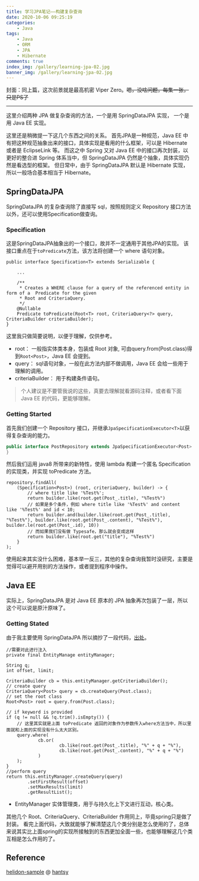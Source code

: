 ```yaml
---
title: 学习JPA笔记——构建复杂查询
date: 2020-10-06 09:25:19
categories: 
    - Java
tags:
    - Java
    - ORM
    - JPA
    - Hibernate
comments: true
index_img: /gallery/learning-jpa-02.jpg
banner_img: /gallery/learning-jpa-02.jpg
---
```

封面：同上篇，这次前景就是最高机密 Viper Zero。~~嗯，没啥问题，每集一张，只是PS了~~
<!--more-->
---
这里介绍两种 JPA 做复杂查询的方法，一个是用 SpringDataJPA 实现， 一个是用 Java EE 实现。 

这里还是稍微提一下这几个东西之间的关系。
首先JPA是一种规范，Java EE 中有把这种规范抽象出来的接口，具体实现是看用的什么框架，可以是 Hibernate 或者是 EclipseLink 等。
而这之中 Spring 又对 Java EE 中的接口再次封装，以更好的整合进 Spring 体系当中，但 SpringDataJPA 仍然是个抽象，具体实现仍然是看选型的框架。
但日常中，由于 SpringDataJPA 默认是 Hibernate 实现，所以一般场合基本相当于 Hibernate。

## SpringDataJPA
SpringDataJPA 的复杂查询除了直接写 sql，按照规则定义 Repository 接口方法以外，还可以使用Specification做查询。

### Specification
这是SpringDataJPA抽象出的一个接口，故并不一定通用于其他JPA的实现。
该接口重点在于`toPredicate`方法，该方法将创建一个 where 语句对象。
```
public interface Specification<T> extends Serializable {

    ...

    /**
     * Creates a WHERE clause for a query of the referenced entity in form of a  Predicate for the given
     * Root and CriteriaQuery.
     */
    @Nullable
    Predicate toPredicate(Root<T> root, CriteriaQuery<?> query, CriteriaBuilder criteriaBuilder);
}
```
这里我只做简要说明，以便于理解，仅供参考。
- root：
    一般指实体类本身，包装成 Root 对象, 可由query.from(Post.class)得到`Root<Post>`，Java EE 会提到。
- query：
    sql语句对象，一般在此方法内部不做调用，Java EE 会给一些用于理解的调用。
- criteriaBuilder：
    用于构建条件语句。

> 个人建议是不要管我说的这些，真要去理解就看源码注释，或者看下面 Java EE 的代码，更能够理解。
    
### Getting Started
首先我们创建一个 Repository 接口，并继承`JpaSpecificationExecutor<T>`以获得复杂查询的能力。
```java
public interface PostRepository extends JpaSpecificationExecutor<Post> {
}
```
然后我们运用 java8 所带来的新特性，使用 lambda 构建一个匿名 Specification 的实现类，并实现 toPredicate 方法。
```
repository.findAll(
    (Specification<Post>) (root, criteriaQuery, builder) -> { 
        // where title like '%Test%';
        return builder.like(root.get(Post_.title), "%Test%")
        // 如果是多个条件，例如 where title like '%Test%' and content like '%Test%' and id < 10;
        return builder.and(builder.like(root.get(Post_.title), "%Test%"), builder.like(root.get(Post_.content), "%Test%"), builder.le(root.get(Post_.id), 10))
        // 而如果我们没有做 Typesafe，那么就会变成这样
        return builder.like(root.get("title"), "%Test%")
    }
);
```
使用起来其实没什么困难，基本举一反三，其他的复杂查询我暂时没研究，主要是觉得可以避开用别的方法操作，或者提到程序中操作。

## Java EE
实际上，SpringDataJPA 是对 Java EE 原本的 JPA 抽象再次包装了一层，所以这个可以说是原汁原味了。

### Getting Stated
由于我主要使用 SpringDataJPA 所以摘抄了一段代码，[出处](https://github.com/hantsy/helidon-sample/blob/master/mp-jpa/src/main/java/com/example/PostRepository.java)。
```
//需要对此进行注入
private final EntityManage entityManager;

String q;
int offset, limit;

CriteriaBuilder cb = this.entityManager.getCriteriaBuilder();
// create query
CriteriaQuery<Post> query = cb.createQuery(Post.class);
// set the root class
Root<Post> root = query.from(Post.class);

// if keyword is provided
if (q != null && !q.trim().isEmpty()) {
    // 这里其实就是上面 toPredicate 返回的对象作为参数传入where方法当中，所以里面就和上面的实现没有什么太大区别。
    query.where(
            cb.or(
                    cb.like(root.get(Post_.title), "%" + q + "%"),
                    cb.like(root.get(Post_.content), "%" + q + "%")
            )
    );
}
//perform query
return this.entityManager.createQuery(query)
        .setFirstResult(offset)
        .setMaxResults(limit)
        .getResultList();
```

- EntityManager
    实体管理类，用于与持久化上下文进行互动，核心类。
    
其他几个 Root、CriteriaQuery、CriteriaBuilder 作用同上，毕竟spring只是做了封装。
看完上面代码，大致就能够了解清楚这几个类分别是怎么使用的了，总体来说其实比上面spring的实现所接触到的东西更加全面一些，也能够理解这几个类互相是怎么作用的了。

## Reference
[helidon-sample](https://github.com/hantsy/helidon-sample/blob/master/mp-jpa/src/main/java/com/example/PostRepository.java) @ [hantsy](https://github.com/hantsy)

